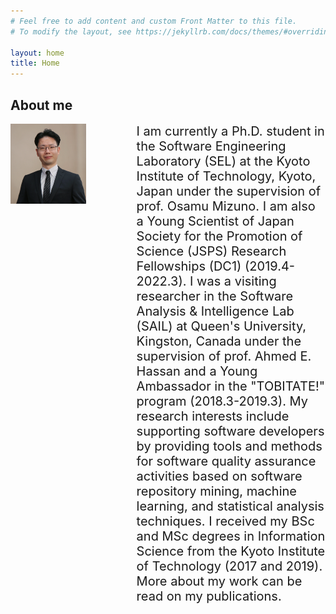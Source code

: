 ```yaml
---
# Feel free to add content and custom Front Matter to this file.
# To modify the layout, see https://jekyllrb.com/docs/themes/#overriding-theme-defaults

layout: home
title: Home
---
```



## About me
<style>
.column-left{
  float: left;
  width: 30%;
  text-align: left;
}
</style>

<style>
.column-right{
  float: right;
  width: 60%;
  text-align: left;
  font-size: 20px;
}
</style>

<div class="column-left">

<img style="float: left;" src="/assets/images/my-picture.jpg" width="80%">

</div>

<div class="column-right">
I am currently a Ph.D. student in the Software Engineering Laboratory (SEL) at the Kyoto Institute of Technology, Kyoto, Japan under the supervision of prof. Osamu Mizuno. I am also a Young Scientist of Japan Society for the Promotion of Science (JSPS) Research Fellowships (DC1) (2019.4-2022.3). I was a visiting researcher in the Software Analysis & Intelligence Lab (SAIL) at Queen's University, Kingston, Canada under the supervision of prof. Ahmed E. Hassan and a Young Ambassador in the "TOBITATE!" program (2018.3-2019.3). My research interests include supporting software developers by providing tools and methods for software quality assurance activities based on software repository mining, machine learning, and statistical analysis techniques. I received my BSc and MSc degrees in Information Science from the Kyoto Institute of Technology (2017 and 2019). More about my work can be read on my publications.
</div>


<br>
